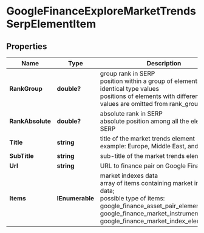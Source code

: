 # GoogleFinanceExploreMarketTrendsSerpElementItem


## Properties

| Name | Type | Description | Notes |
|------------ | ------------- | ------------- | -------------|
**RankGroup** | **double?** | group rank in SERP<br>position within a group of elements with identical type values<br>positions of elements with different type values are omitted from rank_group |[optional]|
**RankAbsolute** | **double?** | absolute rank in SERP<br>absolute position among all the elements in SERP |[optional]|
**Title** | **string** | title of the market trends element<br>example: Europe, Middle East, and Africa |[optional]|
**SubTitle** | **string** | sub-title of the market trends element |[optional]|
**Url** | **string** | URL to finance pair on Google Finance |[optional]|
**Items** | **IEnumerable<BaseGoogleFinanceSerpElementItem>** | market indexes data<br>array of items containing market indexes data;<br>possible type of items: google_finance_asset_pair_element, google_finance_market_instrument_element, google_finance_market_index_element |[optional]|